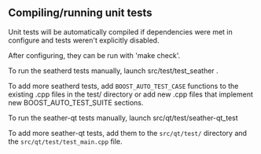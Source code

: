 Compiling/running unit tests
------------------------------------

Unit tests will be automatically compiled if dependencies were met in configure
and tests weren't explicitly disabled.

After configuring, they can be run with 'make check'.

To run the seatherd tests manually, launch src/test/test_seather .

To add more seatherd tests, add `BOOST_AUTO_TEST_CASE` functions to the existing
.cpp files in the test/ directory or add new .cpp files that
implement new BOOST_AUTO_TEST_SUITE sections.

To run the seather-qt tests manually, launch src/qt/test/seather-qt_test

To add more seather-qt tests, add them to the `src/qt/test/` directory and
the `src/qt/test/test_main.cpp` file.
